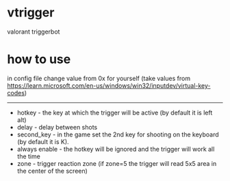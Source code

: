 # vtrigger
valorant triggerbot

# how to use
in config file change value from 0x for yourself 
(take values from https://learn.microsoft.com/en-us/windows/win32/inputdev/virtual-key-codes)

----------------------------------------------------------------------------------------------------------
*  hotkey - the key at which the trigger will be active (by default it is left alt)
*  delay - delay between shots
*  second_key - in the game set the 2nd key for shooting on the keyboard (by default it is K).
*  always enable - the hotkey will be ignored and the trigger will work all the time
*  zone - trigger reaction zone (if zone=5 the trigger will read 5x5 area in the center of the screen)
